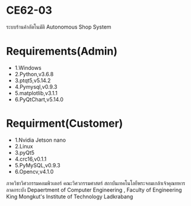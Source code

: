 # CE62-03

ระบบร้านค้าอัตโนมัติ
Autonomous Shop System


# Requirements(Admin)
* 1.Windows
* 2.Python,v3.6.8
* 3.ptqt5,v5.14.2
* 4.Pymysql,v0.9.3
* 5.matplotlib,v3.1.1
* 6.PyQtChart,v5.14.0

# Requirment(Customer)
* 1.Nvidia Jetson nano
* 2.Linux
* 3.pyQt5
* 4.crc16,v0.1.1
* 5.PyMySQL,v0.9.3
* 6.Opencv,v4.1.0


ภาควิชาวิศวกรรมคอมพิวเตอร์ คณะวิศวกรรมศาสตร์
สถาบันเทคโนโลยีพระจอมเกล้าเจ้าคุณทหารลาดกระบัง
Depaertment of Computer Engineering , Faculty of Engineering 
King Mongkut's Institute of Technology Ladkrabang
